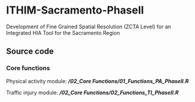 # ITHIM-Sacramento-PhaseII
Development of Fine Grained Spatial Resolution (ZCTA Level) for an Integrated HIA Tool for the Sacramento Region

## Source code ##

### Core functions ###

Physical activity module: ***/02_Core Functions/01_Functions_PA_PhaseII.R***

Traffic injury module: ***/02_Core Functions/02_Functions_TI_PhaseII.R***
